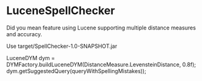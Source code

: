 LuceneSpellChecker
==================

Did you mean feature using Lucene supporting multiple distance measures and accuracy.

Use target/SpellChecker-1.0-SNAPSHOT.jar

LuceneDYM dym = DYMFactory.buildLuceneDYM(DistanceMeasure.LevensteinDistance, 0.8f);
dym.getSuggestedQuery(queryWithSpellingMistakes));
